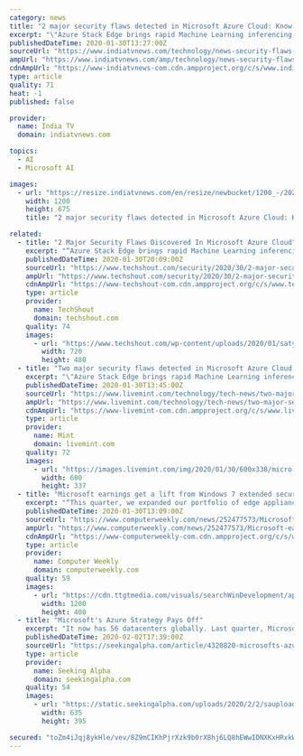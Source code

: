 ```yaml
---
category: news
title: "2 major security flaws detected in Microsoft Azure Cloud: Know what they are"
excerpt: "\"Azure Stack Edge brings rapid Machine Learning inferencing closer to where data is generated and the new ruggedized Azure Stack form factors provide cloud capabilities in even the harshest of conditions like disaster response,\" he explained. \"Our differentiated approach across the cloud and edge is winning customers. The US Department of ..."
publishedDateTime: 2020-01-30T13:27:00Z
sourceUrl: "https://www.indiatvnews.com/technology/news-security-flaws-microsoft-azure-cloud-what-they-are-584431"
ampUrl: "https://www.indiatvnews.com/amp/technology/news-security-flaws-microsoft-azure-cloud-what-they-are-584431"
cdnAmpUrl: "https://www-indiatvnews-com.cdn.ampproject.org/c/s/www.indiatvnews.com/amp/technology/news-security-flaws-microsoft-azure-cloud-what-they-are-584431"
type: article
quality: 71
heat: -1
published: false

provider:
  name: India TV
  domain: indiatvnews.com

topics:
  - AI
  - Microsoft AI

images:
  - url: "https://resize.indiatvnews.com/en/resize/newbucket/1200_-/2020/01/satya-nadella-1580390767.jpg"
    width: 1200
    height: 675
    title: "2 major security flaws detected in Microsoft Azure Cloud: Know what they are"

related:
  - title: "2 Major Security Flaws Discovered In Microsoft Azure Cloud"
    excerpt: "“Azure Stack Edge brings rapid Machine Learning inferencing closer to where data is generated and the new ruggedized Azure Stack form factors provide cloud capabilities in even the harshest of conditions like disaster response,” he explained. “Our differentiated approach across the cloud and edge is winning customers. The US Department of ..."
    publishedDateTime: 2020-01-30T20:09:00Z
    sourceUrl: "https://www.techshout.com/security/2020/30/2-major-security-flaws-discovered-in-microsoft-azure-cloud/"
    ampUrl: "https://www.techshout.com/security/2020/30/2-major-security-flaws-discovered-in-microsoft-azure-cloud/amp/"
    cdnAmpUrl: "https://www-techshout-com.cdn.ampproject.org/c/s/www.techshout.com/security/2020/30/2-major-security-flaws-discovered-in-microsoft-azure-cloud/amp/"
    type: article
    provider:
      name: TechShout
      domain: techshout.com
    quality: 74
    images:
      - url: "https://www.techshout.com/wp-content/uploads/2020/01/satya-nadella.jpg"
        width: 720
        height: 480
  - title: "Two major security flaws detected in Microsoft Azure Cloud, reveals report"
    excerpt: "\"Azure Stack Edge brings rapid Machine Learning inferencing closer to where data is generated and the new ruggedized Azure Stack form factors provide cloud capabilities in even the harshest of conditions like disaster response,\" he explained. \"Our differentiated approach across the cloud and edge is winning customers. The US Department of ..."
    publishedDateTime: 2020-01-30T13:45:00Z
    sourceUrl: "https://www.livemint.com/technology/tech-news/two-major-security-flaws-detected-in-microsoft-azure-cloud-reveals-report-11580389929853.html"
    ampUrl: "https://www.livemint.com/technology/tech-news/two-major-security-flaws-detected-in-microsoft-azure-cloud-reveals-report/amp-11580389929853.html"
    cdnAmpUrl: "https://www-livemint-com.cdn.ampproject.org/c/s/www.livemint.com/technology/tech-news/two-major-security-flaws-detected-in-microsoft-azure-cloud-reveals-report/amp-11580389929853.html"
    type: article
    provider:
      name: Mint
      domain: livemint.com
    quality: 72
    images:
      - url: "https://images.livemint.com/img/2020/01/30/600x338/micro-kDJG--621x414@LiveMint_1580391521648.JPG"
        width: 600
        height: 337
  - title: "Microsoft earnings get a lift from Windows 7 extended security"
    excerpt: "“This quarter, we expanded our portfolio of edge appliances. Azure Stack Edge brings rapid machine learning inferencing closer to where data is generated and the new ruggedised Azure Stack form factors provide cloud capabilities in even the harshest of conditions, like disaster response.” The company reported a wider range in revenue of ..."
    publishedDateTime: 2020-01-30T13:09:00Z
    sourceUrl: "https://www.computerweekly.com/news/252477573/Microsoft-earnings-get-a-lift-from-Windows-7-extended-security"
    ampUrl: "https://www.computerweekly.com/news/252477573/Microsoft-earnings-get-a-lift-from-Windows-7-extended-security?amp=1"
    cdnAmpUrl: "https://www-computerweekly-com.cdn.ampproject.org/c/s/www.computerweekly.com/news/252477573/Microsoft-earnings-get-a-lift-from-Windows-7-extended-security?amp=1"
    type: article
    provider:
      name: Computer Weekly
      domain: computerweekly.com
    quality: 59
    images:
      - url: "https://cdn.ttgtmedia.com/visuals/searchWinDevelopment/app_development/windevelopment_article_002.jpg"
        width: 1200
        height: 400
  - title: "Microsoft's Azure Strategy Pays Off"
    excerpt: "It now has 56 datacenters globally. Last quarter, Microsoft also expanded its portfolio of edge appliances. The recently released Azure Stack Edge brings rapid machine learning inferencing closer to where data is generated and its form factors provide cloud capabilities even in the harshest of conditions, making it ideal for a disaster response."
    publishedDateTime: 2020-02-02T17:39:00Z
    sourceUrl: "https://seekingalpha.com/article/4320820-microsofts-azure-strategy-pays-off"
    type: article
    provider:
      name: Seeking Alpha
      domain: seekingalpha.com
    quality: 54
    images:
      - url: "https://static.seekingalpha.com/uploads/2020/2/2/saupload_charts.dll"
        width: 635
        height: 395

secured: "toZm4iJqj8ykHle/vev/8Z9mCIKhPjrXzk9b0rX8hj6LQ8hEWwIDNXKxHRxkWL/7J/BTKtnGRpTQzErm0Glvc4Oei/UEpoUchBJ4Zr5H6ky7VWZL/PUVl89dcehGcCI+a/iKK2vkK68yuF7svU5h6mODDREkjRcTGNbP2OqbiF1EEoalknJzJGgzvMkKzTdbxMgCSLGg1oBATmBC3fxw8v+nBxDYwBIlsgiVD7Dl12O0/4e9y6PdGCdZiSBQOhfveWh+Jge/tgDICLjdoDILg7bR1ZbiJPY3fvfVRIgAbvabZ8w5A+ClL/e52DlprKb8Xzj026NsP9YodgjHvlNYY4zsYl7UHF+yH8JFjXmt2Ofivz18SllJtBGtAAJAKUYkLJvE75ICy7dA/Z0/WCExCLFRtT1T0GBxckkBuB9kvB/rvxJ/DPh8pjChrUl6o6iABdwSHLFGMYoSgkA/CvbOqxZ/i7AgNGVdCgdgh705fSM=;aExCUkGGv/ylnFuJaJbyRQ=="
---
```


